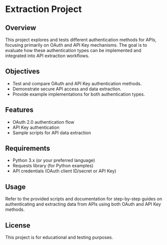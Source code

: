 # Extraction Project

## Overview

This project explores and tests different authentication methods for APIs, focusing primarily on OAuth and API Key mechanisms. The goal is to evaluate how these authentication types can be implemented and integrated into API extraction workflows.

## Objectives

- Test and compare OAuth and API Key authentication methods.
- Demonstrate secure API access and data extraction.
- Provide example implementations for both authentication types.

## Features

- OAuth 2.0 authentication flow
- API Key authentication
- Sample scripts for API data extraction


## Requirements

- Python 3.x (or your preferred language)
- Requests library (for Python examples)
- API credentials (OAuth client ID/secret or API Key)

## Usage

Refer to the provided scripts and documentation for step-by-step guides on authenticating and extracting data from APIs using both OAuth and API Key methods.

## License

This project is for educational and testing purposes.
